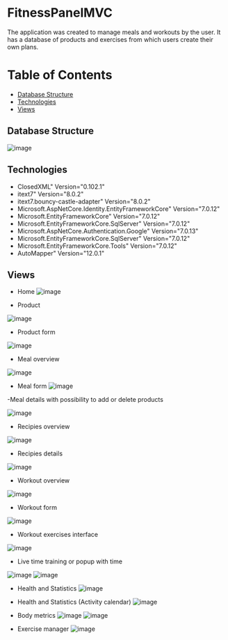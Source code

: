 # FitnessPanelMVC
The application was created to manage meals and workouts by the user. It has a database of products and exercises from which users create their own plans.

# Table of Contents
- [Database Structure](#database-structure)
- [Technologies](#technologies)
- [Views](#views)
## Database Structure
![image](https://github.com/DRyncewicz/FitnessPanelMVC/assets/97690111/0572e6d3-8633-4c3f-90b4-fd7026e6967f)


## Technologies
- ClosedXML" Version="0.102.1" 
- itext7" Version="8.0.2" 
- itext7.bouncy-castle-adapter" Version="8.0.2" 
- Microsoft.AspNetCore.Identity.EntityFrameworkCore" Version="7.0.12" 
- Microsoft.EntityFrameworkCore" Version="7.0.12" 
- Microsoft.EntityFrameworkCore.SqlServer" Version="7.0.12" 
- Microsoft.AspNetCore.Authentication.Google" Version="7.0.13" 
- Microsoft.EntityFrameworkCore.SqlServer" Version="7.0.12" 
- Microsoft.EntityFrameworkCore.Tools" Version="7.0.12" 
- AutoMapper" Version="12.0.1" 

## Views
- Home
![image](https://github.com/DRyncewicz/FitnessPanelMVC/assets/97690111/3593058c-c931-4def-a58f-9ceb7637b071)

- Product
  
![image](https://github.com/DRyncewicz/FitnessPanelMVC/assets/97690111/54c28f96-2f24-4b35-97f1-e5b6ecede5cf)

- Product form
  
![image](https://github.com/DRyncewicz/FitnessPanelMVC/assets/97690111/fcf43438-7777-4f0c-8765-23a8e8222ca2)

- Meal overview
  
![image](https://github.com/DRyncewicz/FitnessPanelMVC/assets/97690111/9d03ac61-7fd3-4671-9932-9cab21d3be0d)

- Meal form
![image](https://github.com/DRyncewicz/FitnessPanelMVC/assets/97690111/5dce1ba6-1b11-49e1-818c-249f4557a774)

-Meal details 
with possibility to add or delete products

![image](https://github.com/DRyncewicz/FitnessPanelMVC/assets/97690111/3222193f-0f6b-47c3-8a4d-f77998db6613)

- Recipies overview
  
![image](https://github.com/DRyncewicz/FitnessPanelMVC/assets/97690111/4364c77f-ddfa-45bc-a426-fe7fc9a30cde)

- Recipies details
  
![image](https://github.com/DRyncewicz/FitnessPanelMVC/assets/97690111/f656a708-f0da-4ce2-bef3-a36a5161c0c7)

- Workout overview
  
![image](https://github.com/DRyncewicz/FitnessPanelMVC/assets/97690111/1cfac9f5-ee50-4979-8290-d6ed0ec0571a)

- Workout form
  
![image](https://github.com/DRyncewicz/FitnessPanelMVC/assets/97690111/b81eb05e-9eb6-43ef-befe-fc38da18aa4a)

- Workout exercises interface
  
![image](https://github.com/DRyncewicz/FitnessPanelMVC/assets/97690111/bb8fb778-6715-4584-907c-369f384791e5)

- Live time training or popup with time
  
![image](https://github.com/DRyncewicz/FitnessPanelMVC/assets/97690111/9ecaa3f3-a246-4d81-9c17-b2872ffc7f91)
![image](https://github.com/DRyncewicz/FitnessPanelMVC/assets/97690111/a9f3a928-6f41-4b0a-a191-e3dcb34cd139)

- Health and Statistics
![image](https://github.com/DRyncewicz/FitnessPanelMVC/assets/97690111/825fb8c2-4b49-4ad8-8d3b-85717acd4df1)
- Health and Statistics (Activity calendar)
![image](https://github.com/DRyncewicz/FitnessPanelMVC/assets/97690111/07909752-fe27-47bb-839e-dcf01f829aee)

- Body metrics
![image](https://github.com/DRyncewicz/FitnessPanelMVC/assets/97690111/d166e4d4-87c9-4a35-b397-42767b5c9e6e)
![image](https://github.com/DRyncewicz/FitnessPanelMVC/assets/97690111/c28a86b8-7084-4409-a15f-b7eb352e7231)

- Exercise manager
![image](https://github.com/DRyncewicz/FitnessPanelMVC/assets/97690111/76a9a57e-96be-4f22-bc32-405202ad223c)



